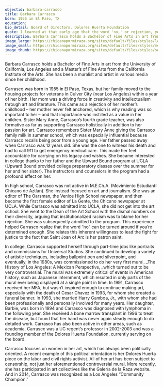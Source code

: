 ```yaml
---
objectid: barbara-carrasco
title: Barbara Carrasco
born: 1955 in El Paso, TX
education:
bio_detail: Board of Directors, Dolores Huerta Foundation
quote: I learned at that early age that the word 'no,' or rejection, you can really turn it around if you're determined to get some place.
description: Barbara Carrasco holds a Bachelor of Fine Arts in art from the University of California, Los Angeles and a Master’s of Fine Arts from the California Institute of the Arts. She has been a muralist and artist in various media since her childhood.
image_large: https://chicanapormiraza.org/sites/default/files/styles/large/public/BC_0.PNG
image_small: https://chicanapormiraza.org/sites/default/files/styles/medium/public/BC_0.PNG
image_thumb: https://chicanapormiraza.org/sites/default/files/styles/square_thumbnail/public/BC_0.PNG
---
```


Barbara Carrasco holds a Bachelor of Fine Arts in art from the University of California, Los Angeles and a Master’s of Fine Arts from the California Institute of the Arts. She has been a muralist and artist in various media since her childhood.

Carrasco was born in 1955 in El Paso, Texas, but her family moved to the housing projects for veterans in Culver City (near Los Angeles) within a year of her birth. Her mom was a driving force in creativity and intellectualism through art and literature. This came as a rejection of her mother’s childhood – her mother never felt anchored, which is why reading was so important to her – and that importance was instilled as a value in her children. Sister Mary Anne, Carrasco’s fourth grade teacher, was also formative as far as supporting Carrasco holistically in addition to her passion for art. Carrasco remembers Sister Mary Anne giving the Carrasco family milk in summer school, which was especially influential because Carrasco recalls being poor from a young age. Her father passed away when Carrasco was 12 years old. She was the one to witness his death and had to call 911 to get emergency medical care. This made her feel accountable for carrying on his legacy and wishes. She became interested in college thanks to her father and the Upward Bound program at UCLA (Upward Bound provided college preparatory classes over the summer for her and her sister). The instructors and counselors in the program had a profound effect on her.

In high school, Carrasco was not active in M.E.Ch.A. (Movimiento Estudiantil Chicano de Aztlán). She instead focused on art and journalism. She was an editor of The Oarsman, the Venice High School newspaper, and then become the first female editor of La Gente, the Chicano newspaper at UCLA. While Carrasco was admitted into UCLA, she did not get into the art school. She went to the Dean of the Art School with the dismal numbers on their diversity, arguing that institutionalized racism was to blame for her rejection. She was subsequently admitted to the program. This experience helped Carrasco realize that the word “no” can be turned around if you’re determined enough. She relates this inherent willingness to lead the fight for justice to the fact that Saint Joan of Arc is her patron saint.

In college, Carrasco supported herself through part-time jobs like portraits and commissions for Universal Studios. She continued to develop a variety of artistic techniques, including ballpoint pen and silverpoint, and eventually, in the 1980s, was commissioned to do her very first mural, _The History of Los Angeles: A Mexican Perspective, _which turned out to be very controversial. The mural was extremely critical of events in American history, such as Japanese internment, which resulted in only parts of the mural ever being displayed at a single point in time. In 1991, Carrasco received her MFA, but wasn’t inspired enough to continue making art, especially with the death of Cesar Chavez in 1993, for whom she created a funeral banner. In 1993, she married Harry Gamboa, Jr., with whom she had been professionally and personally involved for many years. Her daughter, Barbie, was born in 1994 and Carrasco was diagnosed with lymphoma in the following year. She received a bone marrow transplant in 1996 to treat the disease, but found that her hand was never again steady enough to do detailed work. Carrasco has also been active in other areas, such as academia. Carrasco was a UC regent’s professor in 2002-2003 and was a founding member of the Dolores Huerta Foundation, currently serving on the board.

Carrasco focuses on women in her art, which has always been politically oriented. A recent example of this political orientation is her Dolores Huerta piece on the labor and civil rights activist. All of her art has been subject to censorship, not just her aforementioned controversial mural. More recently, she has participated in art collectives like the Galería de la Raza website. And in 2014, Carrasco was recognized as a Los Angeles “Community Champion.”

